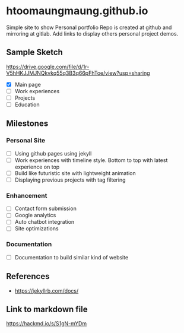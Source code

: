 # htoomaungmaung.github.io
Simple site to show Personal portfolio
Repo is created at github and mirroring at gitlab. 
Add links to display others personal project demos.

## Sample Sketch
https://drive.google.com/file/d/1r-V5hHKJJMJNQkvkq55q3B3q66pFhToe/view?usp=sharing
- [x] Main page
- [ ] Work experiences
- [ ] Projects
- [ ] Education

## Milestones
### Personal Site
- [ ] Using github pages using jekyll
- [ ] Work experiences with timeline style. Bottom to top with latest experience on top
- [ ] Build like futuristic site with lightweight animation 
- [ ] Displaying previous projects with tag filtering

### Enhancement
- [ ] Contact form submission
- [ ] Google analytics
- [ ] Auto chatbot integration
- [ ] Site optimizations

### Documentation
- [ ] Documentation to build similar kind of website


## References
* https://jekyllrb.com/docs/

## Link to markdown file
https://hackmd.io/s/S1gN-mYDm
